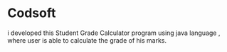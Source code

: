 # Codsoft
i developed this Student Grade Calculator program using java language , where user is able to calculate the grade of his marks.
